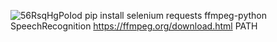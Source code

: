 ![56RsqHgPoIod](https://github.com/user-attachments/assets/76d26fb8-9cae-431c-b554-5a9f75156e57)
pip install selenium requests ffmpeg-python SpeechRecognition
https://ffmpeg.org/download.html PATH
